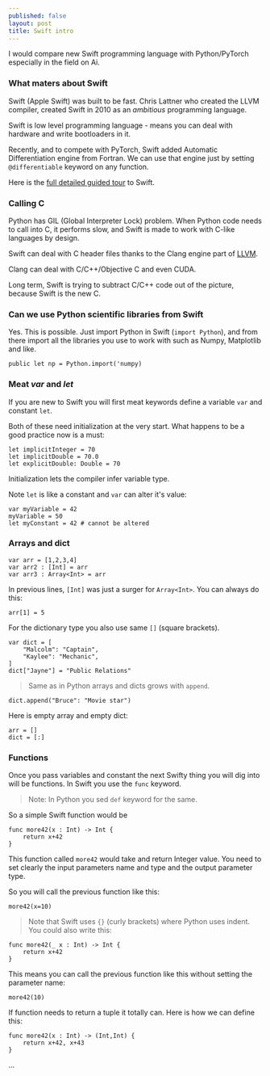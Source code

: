 ```yaml
---
published: false
layout: post
title: Swift intro
---
```


I would compare new Swift programming language with Python/PyTorch especially in the field on Ai.

### What maters about Swift

Swift (Apple Swift) was built to be fast. Chris Lattner who created the LLVM compiler, created Swift in 2010 as an *ambitious* programming language.

Swift is low level programming language - means you can deal with hardware and write bootloaders in it.

Recently, and to compete with PyTorch, Swift added Automatic Differentiation engine from Fortran. We can use that engine just by setting `@differentiable` keyword on any function.

Here is the [full detailed guided tour](https://docs.swift.org/swift-book/GuidedTour/GuidedTour.html) to Swift.

### Calling C

Python has GIL (Global Interpreter Lock) problem. When Python code needs to call into C, it performs slow, and Swift is made to work with C-like languages by design.

Swift can deal with C header files thanks to the Clang engine part of [LLVM](https://llvm.org/).

Clang can deal with C/C++/Objective C and even CUDA. 

Long term, Swift is trying to subtract C/C++ code out of the picture, because Swift is the new C.

### Can we use Python scientific libraries from Swift

Yes. This is possible. Just import Python in Swift (`import Python`), and from there import all the libraries you use to work with such as Numpy, Matplotlib and like.

    public let np = Python.import('numpy)

### Meat *var* and *let*

If you are new to Swift you will first meat keywords define a variable `var` and constant `let`.

Both of these need initialization at the very start. What happens to be a good practice now is a must:

    let implicitInteger = 70
    let implicitDouble = 70.0
    let explicitDouble: Double = 70

Initialization lets the compiler infer variable type. 

Note `let` is like a constant and `var` can alter it's value:

    var myVariable = 42
    myVariable = 50
    let myConstant = 42 # cannot be altered

### Arrays and dict

    var arr = [1,2,3,4]
    var arr2 : [Int] = arr
    var arr3 : Array<Int> = arr

In previous lines, `[Int]` was just a surger for `Array<Int>`. 
You can always do this:

    arr[1] = 5

For the dictionary type you also use same `[]` (square brackets). 

    var dict = [
        "Malcolm": "Captain",
        "Kaylee": "Mechanic",
    ]
    dict["Jayne"] = "Public Relations"

> Same as in Python arrays and dicts grows with `append`.

    dict.append("Bruce": "Movie star")

Here is empty array and empty dict:

    arr = []
    dict = [:]


### Functions

Once you pass variables and constant the next Swifty thing you will dig into will be functions. In Swift you use the `func` keyword.

> Note: In Python you sed `def` keyword for the same.

So a simple Swift function would be

    func more42(x : Int) -> Int {
        return x+42
    }

This function called `more42` would take and return Integer value. You need to set clearly the input parameters name and type and the output parameter type.

So you will call the previous function like this:

    more42(x=10)

> Note that Swift uses `{}` (curly brackets) where Python uses indent.
You could also write this:

    func more42(_ x : Int) -> Int {
        return x+42
    }

This means you can call the previous function like this without setting the parameter name:

    more42(10)


If function needs to return a tuple it totally can. Here is how we can define this:

    func more42(x : Int) -> (Int,Int) {
        return x+42, x+43
    }


...